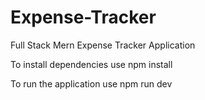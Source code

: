 # Expense-Tracker
Full Stack Mern Expense Tracker Application

To install dependencies use npm install

To run the application use npm run dev


